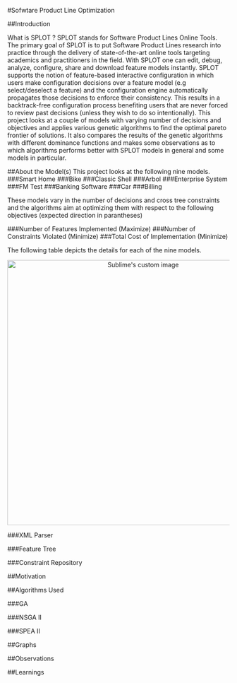 #Sofwtare Product Line Optimization

##Introduction

What is SPLOT ? 
SPLOT stands for Software Product Lines Online Tools. The primary goal of SPLOT is to put Software Product Lines research into practice through the delivery of state-of-the-art online tools targeting academics and practitioners in the field. With SPLOT one can edit, debug, analyze, configure, share and download feature models instantly. SPLOT supports the notion of feature-based interactive configuration in which users make configuration decisions over a feature model (e.g select/deselect a feature) and the configuration engine automatically propagates those decisions to enforce their consistency. This results in a backtrack-free configuration process benefiting users that are never forced to review past decisions (unless they wish to do so intentionally).
This project looks at a couple of models with varying number of decisions and objectives and applies various genetic algorithms to find the optimal pareto frontier of solutions. It also compares the results of the genetic algorithms with different dominance functions and makes some observations as to which algorithms performs better with SPLOT models in general and some models in particular.


##About the Model(s)
This project looks at the following nine models.
###Smart Home
###Bike
###Classic Shell
###Arbol
###Enterprise System
###FM Test
###Banking Software
###Car
###Billing

These models vary in the number of decisions and cross tree constraints and the algorithms aim at optimizing them with respect to the following objectives (expected direction in parantheses)

###Number of Features Implemented (Maximize)
###Number of Constraints Violated (Minimize)
###Total Cost of Implementation (Minimize)

The following table depicts the details for each of the nine models.

<p align="center">
  <img src="/img/models_.png?raw=true" alt="Sublime's custom image" width=600/>
</p>

###XML Parser


###Feature Tree


###Constraint Repository
  
  
##Motivation

##Algorithms Used


###GA


###NSGA II


###SPEA II

  
##Graphs


##Observations


##Learnings

